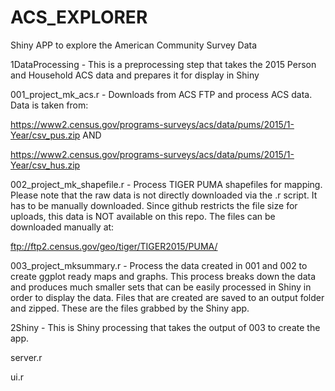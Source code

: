 # ACS_EXPLORER
Shiny APP to explore the American Community Survey Data

1DataProcessing - This is a preprocessing step that takes the 2015 Person and Household ACS data and prepares it for display in Shiny

001_project_mk_acs.r - Downloads from ACS FTP and process ACS data.  Data is taken from:

  https://www2.census.gov/programs-surveys/acs/data/pums/2015/1-Year/csv_pus.zip AND
  
  https://www2.census.gov/programs-surveys/acs/data/pums/2015/1-Year/csv_hus.zip 
  
002_project_mk_shapefile.r - Process TIGER PUMA shapefiles for mapping.  Please note that the raw data is not directly downloaded via the .r script.  It has to be manually downloaded.  Since github restricts the file size for uploads, this data is NOT available on this repo.  The files can be downloaded manually at: 

  ftp://ftp2.census.gov/geo/tiger/TIGER2015/PUMA/

003_project_mksummary.r - Process the data created in 001 and 002 to create ggplot ready maps and graphs.  This process breaks down the data and produces much smaller sets that can be easily processed in Shiny in order to display the data.  Files that are created are saved to an output folder and zipped.  These are the files grabbed by the Shiny app. 

2Shiny - This is Shiny processing that takes the output of 003 to create the app.

server.r

ui.r
